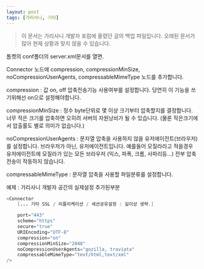 ```yaml
---
layout: post
tags: [가리사니, 기타]
---
```


> 이 문서는 가리사니 개발자 포럼에 올렸던 글의 백업 파일입니다.
오래된 문서가 많아 현재 상황과 맞지 않을 수 있습니다.


톰켓의 conf폴더의 server.xml문서를 열면.

Connector 노드에
compression, compressionMinSize, noCompressionUserAgents, compressableMimeType 노드를 추가합니다.

compression : 값 on, off
압축전송기능 사용여부를 설정합니다. 당연히 이 기능을 쓰기위해선 on으로 설정해야합니다.

compressionMinSize : 정수
byte단위로 몇 이상 크기부터 압축할지를 결정합니다.
너무 작은 크기를 압축하면 오히려 서버의 자원낭비가 될 수 있습니다.
(물론 작은크기에서 압출률도 별로 의미가 없습니다.)

noCompressionUserAgents : 문자열
압축을 사용하지 않을 유저에이전트(브라우저)를 설정합니다.
브라우저가 아닌, 유저에이전트입니다. 예를들어 모질라라고 적을경우
유저에이전트에 모질라가 있는 모든 브라우저 (익스, 파폭, 크롬, 사파리등...) 전부 압축전송이 작동하지 않습니다.

compressableMimeType : 문자열
압축을 사용할 파일분류를 설정합니다.


예제 : 가리사니 개발자 공간의 실제설정 추가된부분
``` java
<Connector
	[... 기타 SSL / 리플리케이션 / 세션공유설정 : 길이상 생략.]

	port="443"
	scheme="https"
	secure="true"
	URIEncoding="UTF-8"
	compression="on"
	compressionMinSize="2048"
	noCompressionUserAgents="gozilla, traviata"
	compressableMimeType="text/html,text/xml"
/>
```